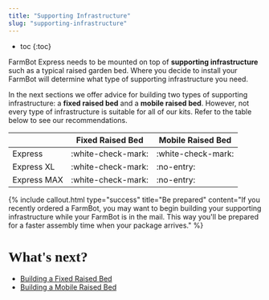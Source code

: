 ```yaml
---
title: "Supporting Infrastructure"
slug: "supporting-infrastructure"
---
```


* toc
{:toc}

FarmBot Express needs to be mounted on top of **supporting infrastructure** such as a typical raised garden bed. Where you decide to install your FarmBot will determine what type of supporting infrastructure you need.

In the next sections we offer advice for building two types of supporting infrastructure: a **fixed raised bed** and a **mobile raised bed**. However, not every type of infrastructure is suitable for all of our kits. Refer to the table below to see our recommendations.

|                              |Fixed Raised Bed              |Mobile Raised Bed             |
|------------------------------|------------------------------|------------------------------|
|Express                       |:white-check-mark:            |:white-check-mark:
|Express XL                    |:white-check-mark:            |:no-entry:
|Express MAX                   |:white-check-mark:            |:no-entry:



{%
include callout.html
type="success"
title="Be prepared"
content="If you recently ordered a FarmBot, you may want to begin building your supporting infrastructure while your FarmBot is in the mail. This way you'll be prepared for a faster assembly time when your package arrives."
%}



<style>
.hub-container {
  max-width: 1350px;
}

h1 {
    font-family: Inknut Antiqua;
}
  
a[title="Guides"] {
  color: #f4f4f4!important;
  border-bottom: 5px solid #f4f4f4;
  padding-bottom: 20px!important;
}
  
a[title="Guides"]:hover {
  color: white!important;
  border-bottom-color: white;
}
  
#hub-header li a:hover {
  box-shadow: none!important;
}
</style>

<meta name="theme-color" content="#942401">


# What's next?

 * [Building a Fixed Raised Bed](../FarmBot-Express-v1.0/supporting-infrastructure/building-a-fixed-raised-bed.md)
 * [Building a Mobile Raised Bed](../FarmBot-Express-v1.0/supporting-infrastructure/building-a-mobile-raised-bed.md)
